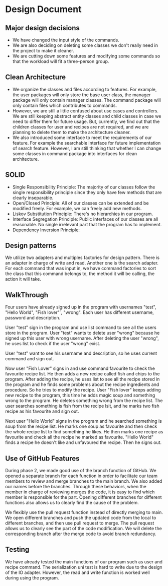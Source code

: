 # Design Document
## Major design decisions
- We have changed the input style of the commands.
- We are also deciding on deleting some classes we don't really need in the project to make it cleaner.
- We are cutting down some features and modifying some commands so that the workload will fit a three-person group.
## Clean Architecture
- We organize the classes and files according to features. For example, the user packages will only store the base 
user class, the manager package will only contain manager classes. The command package will only contain files which 
contributes to commands.
- However, we are still a little confused about use cases and controllers. We are still keeping abstract entity classes
and child classes in case we need to differ them for future usage. But, currently, we find out that the children 
classes for user and recipes are not required, and we are planning to delete them to make the architecture cleaner.
- We also introduced some interface to meet the requirements of our feature. For example the searchable interface
for future implementation of search feature. However, I am still thinking that whether I can change some classes
in command package into interfaces for clean architecture.
## SOLID
- Single Responsibility Principle: The majority of our classes follow the single responsibility principle since
they only have few methods that are clearly inseparable.
- Open/Closed Principle: All of our classes can be extended and be modified freely. For example, we can freely add new 
methods.
- Liskov Substitution Principle: There's no hierarchies in our program.
- Interface Segregation Principle: Public interfaces of our classes are all reasonable. 
No single irrelevant part that the program has to implement.
- Dependency Inversion Principle:
## Design patterns
We utilize two adapters and multiples factories for design pattern. 
There is an adapter in charge of write and read. Another one is the search adapter.
For each command that was input in, we have command factories to sort the class that this command belongs to, 
the method it will be calling, the action it will take. 

## WalkThrough
Four users have already signed up in the program with usernames "test", "Hello World", "Fish lover"`,
"wrong". Each user has different username, password and description.

User "test" sign in the program and use list command to see all the users store in the program. User "test" wants to delete 
user "wrong" because he signed up this user with wrong username. After deleting the user "wrong", he uses list to check if the user "wrong" exist.

User "test" want to see his username and description, so he uses current command and sign out.

Now user "Fish Lover" signs in and use command favourite to check the favourite recipe list. He then adds a new recipe called fish and chips to the program.
After adding the recipe, he uses list to see all the recipe stored in the program and he finds some problems about the recipe ingredients and procedure. So he 
tries to modify the recipe. User "Fish lover" keeps adding new recipe to the program, this time he adds magic soup and something wrong to the program. He deletes something wrong
from the recipe list. The user searches something is fish from the recipe lsit, and he marks two fish recipe as his favourite and sign out.

Next user "Hello World" signs in the program and he searched something is soup from the recipe list. He marks one soup as favourite and then check the whole recipe list
to find something he likes. He then marks one recipe as favourite and check all the recipe he marked as favourite. "Hello World" finds a recipe he doesn't like and unfavoured the recipe.
Then he signs out.


## Use of GitHub Features
During phase 2, we made good use of the branch function of GitHub. We opened a separate branch for each 
function in order to facilitate our team members to review and merge branches to the main branch. We also added our names 
before the branches. Through these behaviors, when the member in charge of reviewing merges the code, it is easy to find which 
member is responsible for the part. Opening different branches for different functions also allows us to clearly find the cause 
of the problem. 

We flexibly use the pull request function instead of directly merging to main. We open different branches and 
push the updated code from the local to different branches, and then use pull request to merge. The pull request allows us 
to clearly see the part of the code modification. We will delete the corresponding branch after the merge code to avoid 
branch redundancy.

## Testing
We have already tested the main functions of our program such as user and recipe command. The serialization uni test is 
hard to write due to the design of the IO adapter. However, the read and write function is worked well during using the program.